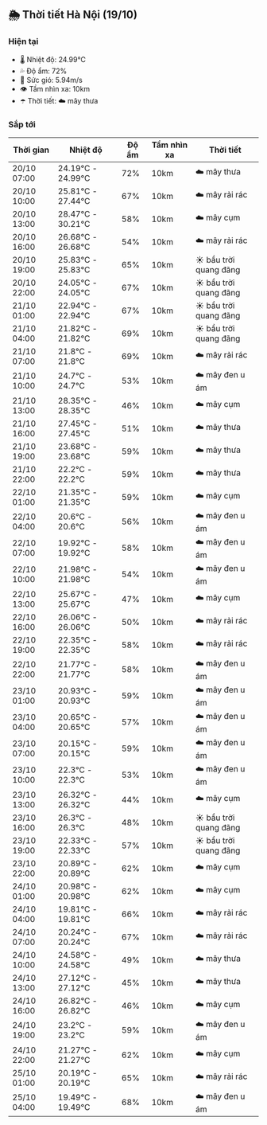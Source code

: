 ## 🌦️ Thời tiết Hà Nội (19/10)

### Hiện tại

- 🌡️ Nhiệt độ: 24.99℃
- 💦 Độ ẩm: 72%
- 💨 Sức gió: 5.94m/s
- 👁️ Tầm nhìn xa: 10km
- ☂️ Thời tiết: ☁️ mây thưa

### Sắp tới

| Thời gian | Nhiệt độ | Độ ẩm | Tầm nhìn xa | Thời tiết |
| --- | --- | --- | --- | --- |
| 20/10 07:00 | 24.19℃ - 24.99℃ | 72% | 10km | ☁️ mây thưa |
| 20/10 10:00 | 25.81℃ - 27.44℃ | 67% | 10km | ☁️ mây rải rác |
| 20/10 13:00 | 28.47℃ - 30.21℃ | 58% | 10km | ☁️ mây cụm |
| 20/10 16:00 | 26.68℃ - 26.68℃ | 54% | 10km | ☁️ mây rải rác |
| 20/10 19:00 | 25.83℃ - 25.83℃ | 65% | 10km | ☀️ bầu trời quang đãng |
| 20/10 22:00 | 24.05℃ - 24.05℃ | 67% | 10km | ☀️ bầu trời quang đãng |
| 21/10 01:00 | 22.94℃ - 22.94℃ | 67% | 10km | ☀️ bầu trời quang đãng |
| 21/10 04:00 | 21.82℃ - 21.82℃ | 69% | 10km | ☀️ bầu trời quang đãng |
| 21/10 07:00 | 21.8℃ - 21.8℃ | 69% | 10km | ☁️ mây rải rác |
| 21/10 10:00 | 24.7℃ - 24.7℃ | 53% | 10km | ☁️ mây đen u ám |
| 21/10 13:00 | 28.35℃ - 28.35℃ | 46% | 10km | ☁️ mây cụm |
| 21/10 16:00 | 27.45℃ - 27.45℃ | 51% | 10km | ☁️ mây thưa |
| 21/10 19:00 | 23.68℃ - 23.68℃ | 59% | 10km | ☁️ mây thưa |
| 21/10 22:00 | 22.2℃ - 22.2℃ | 59% | 10km | ☁️ mây thưa |
| 22/10 01:00 | 21.35℃ - 21.35℃ | 59% | 10km | ☁️ mây cụm |
| 22/10 04:00 | 20.6℃ - 20.6℃ | 56% | 10km | ☁️ mây đen u ám |
| 22/10 07:00 | 19.92℃ - 19.92℃ | 58% | 10km | ☁️ mây đen u ám |
| 22/10 10:00 | 21.98℃ - 21.98℃ | 54% | 10km | ☁️ mây đen u ám |
| 22/10 13:00 | 25.67℃ - 25.67℃ | 47% | 10km | ☁️ mây cụm |
| 22/10 16:00 | 26.06℃ - 26.06℃ | 50% | 10km | ☁️ mây rải rác |
| 22/10 19:00 | 22.35℃ - 22.35℃ | 58% | 10km | ☁️ mây rải rác |
| 22/10 22:00 | 21.77℃ - 21.77℃ | 58% | 10km | ☁️ mây đen u ám |
| 23/10 01:00 | 20.93℃ - 20.93℃ | 59% | 10km | ☁️ mây đen u ám |
| 23/10 04:00 | 20.65℃ - 20.65℃ | 57% | 10km | ☁️ mây đen u ám |
| 23/10 07:00 | 20.15℃ - 20.15℃ | 59% | 10km | ☁️ mây đen u ám |
| 23/10 10:00 | 22.3℃ - 22.3℃ | 53% | 10km | ☁️ mây đen u ám |
| 23/10 13:00 | 26.32℃ - 26.32℃ | 44% | 10km | ☁️ mây cụm |
| 23/10 16:00 | 26.3℃ - 26.3℃ | 48% | 10km | ☀️ bầu trời quang đãng |
| 23/10 19:00 | 22.33℃ - 22.33℃ | 57% | 10km | ☀️ bầu trời quang đãng |
| 23/10 22:00 | 20.89℃ - 20.89℃ | 62% | 10km | ☁️ mây cụm |
| 24/10 01:00 | 20.98℃ - 20.98℃ | 62% | 10km | ☁️ mây cụm |
| 24/10 04:00 | 19.81℃ - 19.81℃ | 66% | 10km | ☁️ mây rải rác |
| 24/10 07:00 | 20.24℃ - 20.24℃ | 67% | 10km | ☁️ mây rải rác |
| 24/10 10:00 | 24.58℃ - 24.58℃ | 49% | 10km | ☁️ mây thưa |
| 24/10 13:00 | 27.12℃ - 27.12℃ | 45% | 10km | ☁️ mây thưa |
| 24/10 16:00 | 26.82℃ - 26.82℃ | 46% | 10km | ☁️ mây cụm |
| 24/10 19:00 | 23.2℃ - 23.2℃ | 59% | 10km | ☁️ mây đen u ám |
| 24/10 22:00 | 21.27℃ - 21.27℃ | 62% | 10km | ☁️ mây cụm |
| 25/10 01:00 | 20.19℃ - 20.19℃ | 65% | 10km | ☁️ mây rải rác |
| 25/10 04:00 | 19.49℃ - 19.49℃ | 68% | 10km | ☁️ mây đen u ám |
